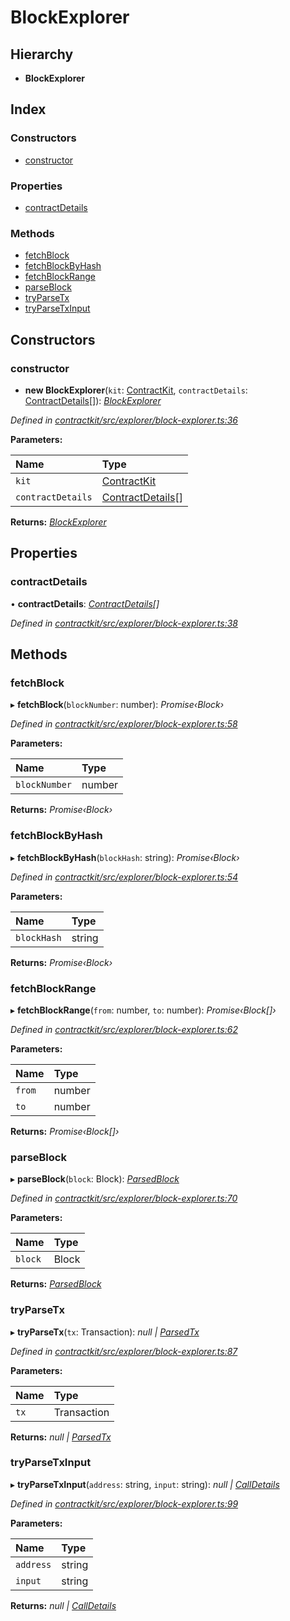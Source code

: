 # BlockExplorer

## Hierarchy

* **BlockExplorer**

## Index

### Constructors

* [constructor]()

### Properties

* [contractDetails]()

### Methods

* [fetchBlock]()
* [fetchBlockByHash]()
* [fetchBlockRange]()
* [parseBlock]()
* [tryParseTx]()
* [tryParseTxInput]()

## Constructors

### constructor

+ **new BlockExplorer**\(`kit`: [ContractKit](), `contractDetails`: [ContractDetails]()\[\]\): [_BlockExplorer_]()

_Defined in_ [_contractkit/src/explorer/block-explorer.ts:36_](https://github.com/celo-org/celo-monorepo/blob/master/packages/contractkit/src/explorer/block-explorer.ts#L36)

**Parameters:**

| Name | Type |
| :--- | :--- |
| `kit` | [ContractKit]() |
| `contractDetails` | [ContractDetails]()\[\] |

**Returns:** [_BlockExplorer_]()

## Properties

### contractDetails

• **contractDetails**: [_ContractDetails_]()_\[\]_

_Defined in_ [_contractkit/src/explorer/block-explorer.ts:38_](https://github.com/celo-org/celo-monorepo/blob/master/packages/contractkit/src/explorer/block-explorer.ts#L38)

## Methods

### fetchBlock

▸ **fetchBlock**\(`blockNumber`: number\): _Promise‹Block›_

_Defined in_ [_contractkit/src/explorer/block-explorer.ts:58_](https://github.com/celo-org/celo-monorepo/blob/master/packages/contractkit/src/explorer/block-explorer.ts#L58)

**Parameters:**

| Name | Type |
| :--- | :--- |
| `blockNumber` | number |

**Returns:** _Promise‹Block›_

### fetchBlockByHash

▸ **fetchBlockByHash**\(`blockHash`: string\): _Promise‹Block›_

_Defined in_ [_contractkit/src/explorer/block-explorer.ts:54_](https://github.com/celo-org/celo-monorepo/blob/master/packages/contractkit/src/explorer/block-explorer.ts#L54)

**Parameters:**

| Name | Type |
| :--- | :--- |
| `blockHash` | string |

**Returns:** _Promise‹Block›_

### fetchBlockRange

▸ **fetchBlockRange**\(`from`: number, `to`: number\): _Promise‹Block\[\]›_

_Defined in_ [_contractkit/src/explorer/block-explorer.ts:62_](https://github.com/celo-org/celo-monorepo/blob/master/packages/contractkit/src/explorer/block-explorer.ts#L62)

**Parameters:**

| Name | Type |
| :--- | :--- |
| `from` | number |
| `to` | number |

**Returns:** _Promise‹Block\[\]›_

### parseBlock

▸ **parseBlock**\(`block`: Block\): [_ParsedBlock_]()

_Defined in_ [_contractkit/src/explorer/block-explorer.ts:70_](https://github.com/celo-org/celo-monorepo/blob/master/packages/contractkit/src/explorer/block-explorer.ts#L70)

**Parameters:**

| Name | Type |
| :--- | :--- |
| `block` | Block |

**Returns:** [_ParsedBlock_]()

### tryParseTx

▸ **tryParseTx**\(`tx`: Transaction\): _null \|_ [_ParsedTx_]()

_Defined in_ [_contractkit/src/explorer/block-explorer.ts:87_](https://github.com/celo-org/celo-monorepo/blob/master/packages/contractkit/src/explorer/block-explorer.ts#L87)

**Parameters:**

| Name | Type |
| :--- | :--- |
| `tx` | Transaction |

**Returns:** _null \|_ [_ParsedTx_]()

### tryParseTxInput

▸ **tryParseTxInput**\(`address`: string, `input`: string\): _null \|_ [_CallDetails_]()

_Defined in_ [_contractkit/src/explorer/block-explorer.ts:99_](https://github.com/celo-org/celo-monorepo/blob/master/packages/contractkit/src/explorer/block-explorer.ts#L99)

**Parameters:**

| Name | Type |
| :--- | :--- |
| `address` | string |
| `input` | string |

**Returns:** _null \|_ [_CallDetails_]()

